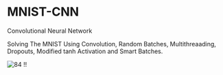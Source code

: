 # MNIST-CNN
Convolutional Neural Network

Solving The MNIST Using Convolution, Random Batches, Multithreaading, Dropouts, Modified tanh Activation and Smart Batches.

![84 !! ](https://user-images.githubusercontent.com/46197627/79701378-e6fbeb80-829c-11ea-9598-20aafe72730b.png)
